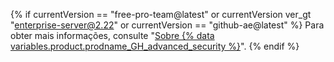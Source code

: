 {% if currentVersion == "free-pro-team@latest" or currentVersion ver_gt "enterprise-server@2.22" or currentVersion == "github-ae@latest" %}
Para obter mais informações, consulte "[Sobre {% data variables.product.prodname_GH_advanced_security %}](/github/getting-started-with-github/about-github-advanced-security)".
{% endif %}
